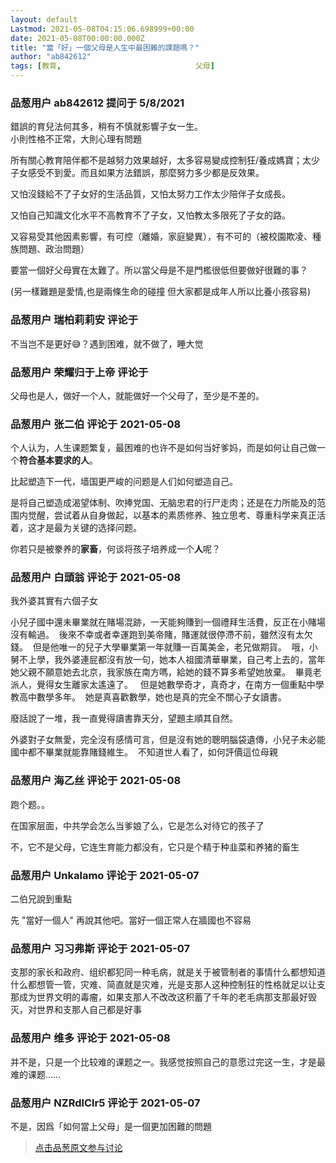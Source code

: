 ```yaml
---
layout: default
Lastmod: 2021-05-08T04:15:06.698999+00:00
date: 2021-05-08T00:00:00.000Z
title: "當「好」一個父母是人生中最困難的課題嗎？"
author: "ab842612"
tags: [教育,								父母]
---
```



### 品葱用户 **ab842612** 提问于 5/8/2021
    
錯誤的育兒法何其多，稍有不慎就影響子女一生。  
小則性格不正常，大則心理有問題  
  
所有關心教育陪伴都不是越努力效果越好，太多容易變成控制狂/養成媽寶；太少子女感受不到愛。而且如果方法錯誤，那麼努力多少都是反效果。  
  
又怕沒錢給不了子女好的生活品質，又怕太努力工作太少陪伴子女成長。  
  
又怕自己知識文化水平不高教育不了子女，又怕教太多限死了子女的路。  
  
  
  
又容易受其他因素影響，有可控（離婚，家庭變異），有不可的（被校園欺凌、種族問題、政治問題）  
  
  
  
要當一個好父母實在太難了。所以當父母是不是門檻很低但要做好很難的事？  
  
(另一樣難題是愛情,也是兩條生命的碰撞 但大家都是成年人所以比養小孩容易)
    
                

### 品葱用户 **瑞柏莉莉安** 评论于 
        
不当岂不是更好😅？遇到困难，就不做了，睡大觉
        
                

### 品葱用户 **荣耀归于上帝** 评论于 
        
父母也是人，做好一个人，就能做好一个父母了，至少是不差的。
        
                

### 品葱用户 **张二伯** 评论于 2021-05-08
        
个人认为，人生课题繁复，最困难的也许不是如何当好爹妈，而是如何让自己做一个**符合基本要求的人**。  
  
比起塑造下一代，墙国更严峻的问题是人们如何塑造自己。  
  
是将自己塑造成渴望体制、吹捧党国、无脑忠君的行尸走肉；还是在力所能及的范围内觉醒，尝试着从自身做起，以基本的素质修养、独立思考、尊重科学来真正活着，这才是最为关键的选择问题。  
  
你若只是被豢养的**家畜**，何谈将孩子培养成一个**人**呢？
        
                

### 品葱用户 **白頭翁** 评论于 2021-05-08
        
我外婆其實有六個子女  
  
小兒子國中還未畢業就在賭場混跡，一天能夠賺到一個禮拜生活費，反正在小賭場沒有輸過。  後來不幸或者幸運跑到美帝賭，賭運就很停滯不前，雖然沒有太欠錢。  但是他唯一的兒子大學畢業第一年就賺一百萬美金，老兄做期貨。  哦，小舅不上學，我外婆連屁都沒有放一句，她本人祖國清華畢業，自己考上去的，當年她父親不願意她去北京，我家族在南方嗎，給她的錢不算多希望她放棄。  畢竟老派人，覺得女生離家太遙遠了。   但是她數學奇才，真奇才，在南方一個重點中學教高中數學多年。  她是真喜歡數學，她也是真的完全不關心子女讀書。   
  
  
廢話說了一堆，我一直覺得讀書靠天分，望題主順其自然。   
  
  
外婆對子女無愛，完全沒有感情可言，但是沒有她的聰明腦袋遺傳，小兒子未必能國中都不畢業就能靠賭錢維生。  不知道世人看了，如何評價這位母親
        
                

### 品葱用户 **海乙丝** 评论于 2021-05-08
        
跑个题。。  
  
在国家层面，中共学会怎么当爹娘了么，它是怎么对待它的孩子了  
  
不，它不是父母，它连生育能力都没有，它只是个精于种韭菜和养猪的畜生
        
                

### 品葱用户 **Unkalamo** 评论于 2021-05-07
        
二伯兄說到重點  
  
先 "當好一個人" 再說其他吧。當好一個正常人在牆國也不容易
        
                

### 品葱用户 **习习弗斯** 评论于 2021-05-07
        
支那的家长和政府、组织都犯同一种毛病，就是关于被管制者的事情什么都想知道什么都想管一管，灾难、简直就是灾难，光是支那人这种控制狂的性格就足以让支那成为世界文明的毒瘤，如果支那人不改改这积蓄了千年的老毛病那支那最好毁灭，对世界和支那人自己都是好事
        
                

### 品葱用户 **维多** 评论于 2021-05-08
        
并不是，只是一个比较难的课题之一。我感觉按照自己的意愿过完这一生，才是最难的课题……
        
                

### 品葱用户 **NZRdlClr5** 评论于 2021-05-07
        
不是，因爲「如何當上父母」是一個更加困難的問題
        
                





> [点击品葱原文参与讨论](https://pincong.rocks/question/38608)

